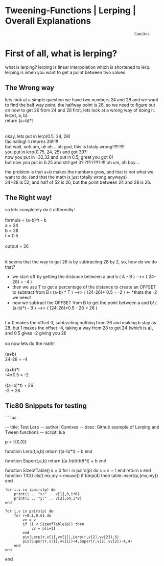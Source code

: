 # Tweening-Functions | Lerping | Overall Explanations
                                                               CamiXes
<h1>First of all, what is lerping?</h1>
what is lerping?
lerping is linear interpolation which is shortened to lerp.
lerping is when you want to get a point between two values
 
 <h2>The Wrong way</h2>
lets look at a simple question
we have two numbers 24 and 28 and we want to find the half way point.
the halfway point is 26, so we need to figure out on how to get 26 from 24 and 28
first, lets look at a wrong way of doing it.
lerp(t, a, b):<br/>
return (a+b)*t<br/>
<br/>
<br/>
okay, lets put in lerp(0.5, 24, 28)<br/>
facinating! it returns 26!!!!!<br/>
but wait, ooh um, uh oh... oh god, this is totaly wrong!!!!!!!!!!<br/>
you put in lerp(0.75, 24, 25) and got 39?!<br/>
now you put in -32,32 and put in 0.5, great you got 0!<br/>
but now you put in 0.25 and still get 0?!?!?!?!?!?!!!! oh um, oh boy...<br/>

the problem is that a+b makes the numbers grow, and that is not what we want to do. (and that the math is just totally wrong anyways)<br/>
24+28 is 52, and half of 52 is 26, but the point between 24 and 28 is 26.<br/>


<h2> The Right way! </h2>



so lets completely do it differently!<br/>
<br/>
formula = (a-b)*t - b<br/>
a = 24<br/>
b = 28<br/>
t = 0.5<br/>
<br/>
output = 26<br/>
<br/>
<br/>
it seems that the way to get 26 is by subtracting 28 by 2, so, how do we do that?<br/>

- we start off by getting the distance between a and b                                                  ( A - B )          -->>            ( 24-28) = -4 ) <br/>
- then we use T to get a percentage of the distance to create an OFFSET to subtract from B            ( (a-b) * T )        -->>         ( (24-26)* 0.5 = -2 ) <- *thats the -2 we need! <br/>
- now we subtract the OFFSET from B to get the point between a and b!                                ( (a-b)*t - B )	      -->>       ( (24-26)*0.5 - 28 = 26 ) <br/>
<br/>
t = 0 makes the offset 0, subtracting nothing from 26 and making b stay as 28, but 1 makes the offset -4, taking a way from 28 to get 24 (which is a), and 0.5 gives -2 giving you 26<br/>
<br/>
so now lets do the math!<br/>
<br/>
(a+b)<br/>
24-28 = -4<br/>
<br/>
(a+b)*t<br/>
-4*0.5 = -2<br/>
<br/>
((a+b)*t) + 26<br/>
-2 + 26<br/>

<h2> Tic80 Snippets for testing</h2>
``` lua

-- title:  Test Lerp
-- author: Camixes
-- desc:   Github example of Lerping and Tween functions
-- script: lua

p = {{0,0}}

function Lerp(t,a,b)
	return ((a-b)*t) + b
end

function Super(t,a,b)
	return ((a-b)*t*t*t*t*t*t*t*t*t) + b
end

function SizeofTable()
	s = 0
	for i in pairs(p) do
		s = s + 1
	end
	return s
end
function TIC()
	cls()
	mx,my = mouse()
	if btnp(4) then
		table.insert(p,{mx,my})
	end
	
	for i,v in ipairs(p) do
		print(i .. "x:" .. v[1],0,i*8)
		print(i .. "y:" .. v[2],64,i*8)
	end
	
	for i,v in pairs(p) do
		for r=0,1,0.01 do
			vv = v
			if (i < SizeofTable(p)) then
				vv = p[i+1]
			end
			pix(Lerp(r,v[1],vv[1]),Lerp(r,v[2],vv[2]),5)
			pix(Super(r,v[1],vv[1])+4,Super(r,v[2],vv[2])-4,4)
		end
	end
end
```

